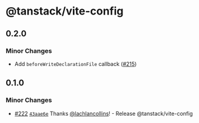 # @tanstack/vite-config

## 0.2.0

### Minor Changes

- Add `beforeWriteDeclarationFile` callback ([#215](https://github.com/TanStack/config/pull/215))

## 0.1.0

### Minor Changes

- [#222](https://github.com/TanStack/config/pull/222) [`43aae6e`](https://github.com/TanStack/config/commit/43aae6efe2642634e1ce1867b80b15a8cc829ac6) Thanks [@lachlancollins](https://github.com/lachlancollins)! - Release @tanstack/vite-config
